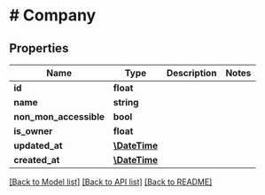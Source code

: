 # # Company

## Properties

Name | Type | Description | Notes
------------ | ------------- | ------------- | -------------
**id** | **float** |  | 
**name** | **string** |  | 
**non_mon_accessible** | **bool** |  | 
**is_owner** | **float** |  | 
**updated_at** | [**\DateTime**](\DateTime.md) |  | 
**created_at** | [**\DateTime**](\DateTime.md) |  | 

[[Back to Model list]](../../README.md#documentation-for-models) [[Back to API list]](../../README.md#documentation-for-api-endpoints) [[Back to README]](../../README.md)


